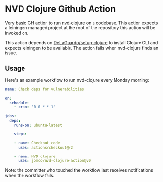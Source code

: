 # NVD Clojure Github Action

Very basic GH action to run [nvd-clojure](https://github.com/rm-hull/nvd-clojure) on a codebase.  This action expects a leiningen managed project at the root of the repository this action will be invoked on.

This action depends on [DeLaGuardo/setup-clojure](https://github.com/DeLaGuardo/setup-clojure) to install Clojure CLI and expects leiningen to be available.  The action fails when nvd-clojure finds an issue.

## Usage

Here's an example workflow to run nvd-clojure every Monday morning:

```yaml
name: Check deps for vulnerabilities

on:
  schedule:
    - cron: '0 0 * * 1'

jobs:
  deps:
    runs-on: ubuntu-latest

    steps:

    - name: Checkout code
      uses: actions/checkout@v2

    - name: NVD clojure
      uses: jomco/nvd-clojure-action@v0
```

Note: the committer who touched the workflow last receives notifications when the workflow fails.
